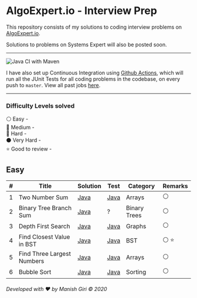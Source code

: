 #  AlgoExpert.io - Interview Prep

This repository consists of my solutions to coding interview problems on [AlgoExpert.io](https://www.algoexpert.io/product). 

Solutions to problems on Systems Expert will also be posted soon.

---

![Java CI with Maven](https://github.com/Manish-Giri/AlgoExpert.io/workflows/Java%20CI%20with%20Maven/badge.svg)

I have also set up Continuous Integration using [Github Actions](https://github.com/features/actions), which will run all the JUnit Tests for all coding problems in the codebase, on every push to `master`. View all past jobs [here](https://github.com/Manish-Giri/AlgoExpert.io/actions?query=workflow%3A%22Java+CI+with+Maven%22).

---
### Difficulty Levels solved

 
 :white_circle: Easy -    
 :large_blue_circle: Medium -     
 :red_circle: Hard -    
 :black_circle: Very Hard -    
 :star: Good to review - 

 
 ## Easy
 
 | # | Title | Solution |     Test   | Category  | Remarks |
 |---| ----- | -------- | ---------- | ---------- | ---------- |
 |1| Two Number Sum | [Java](./AlgoExpert/src/main/java/net/manishgiri/easy/twonumbersum/solution1/Program.java) | [Java](./AlgoExpert/src/test/java/net/manishgiri/easy/twonumbersum/solution1/ProgramTest.java) | Arrays | :white_circle:
 |2| Binary Tree Branch Sum | [Java](./AlgoExpert/src/main/java/net/manishgiri/easy/binarytreebranchsum/Program.java) | ? | Binary Trees | :white_circle:
 |3| Depth First Search | [Java](./AlgoExpert/src/main/java/net/manishgiri/easy/depthfirstsearch/Program.java) | [Java](./AlgoExpert/src/test/java/net/manishgiri/easy/depthfirstsearch/ProgramTest.java) | Graphs | :white_circle:
 |4| Find Closest Value in BST | [Java](./AlgoExpert/src/main/java/net/manishgiri/easy/findclosestvalueinBST/solution1/Program.java) | [Java](./AlgoExpert/src/test/java/net/manishgiri/easy/findclosestvalueinBST/solution1/ProgramTest.java) | BST | :white_circle: :star: 
 |5| Find Three Largest Numbers | [Java](./AlgoExpert/src/main/java/net/manishgiri/easy/findthreelargestnumbers/solution1/Program.java) | [Java](./AlgoExpert/src/test/java/net/manishgiri/easy/findthreelargestnumbers/solution1/ProgramTest.java) | Arrays | :white_circle: 
|6| Bubble Sort | [Java](./AlgoExpert/src/main/java/net/manishgiri/easy/bubblesort/optimized/Program.java) | [Java](./AlgoExpert/src/test/java/net/manishgiri/easy/bubblesort/optimized/ProgramTest.java) | Sorting | :white_circle: 
 
 
 
 ###### Developed with :heart: by Manish Giri &copy; 2020